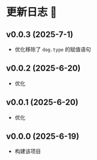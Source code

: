 # 更新日志 📔

## v0.0.3 (2025-7-1)

- 优化移除了 `dog.type` 的赋值语句

## v0.0.2 (2025-6-20)

- 优化

## v0.0.1 (2025-6-20)

- 优化

## v0.0.0 (2025-6-19)

- 构建该项目
